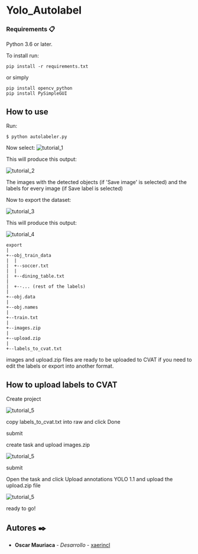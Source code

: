 # Yolo_Autolabel



### Requirements 📋

Python 3.6 or later.


To install run:

```
pip install -r requirements.txt
```
or simply
```
pip install opencv_python
pip install PySimpleGUI
```

## How to use 

Run:
```
$ python autolabeler.py
```
Now select:
![tutorial_1](/github_images/img1.png)


This will produce this output:


![tutorial_2](/github_images/img2.png)



The images with the detected objects (if 'Save image' is selected) and the labels for every image (if Save label is selected)



Now to export the dataset:



![tutorial_3](/github_images/img3.png)



This will produce this output:



![tutorial_4](/github_images/img4.png)


```
export
|
+--obj_train_data
|  |
|  +--soccer.txt
|  |
|  +--dining_table.txt
|
|  +--... (rest of the labels)
|
+--obj.data
| 
+--obj.names
| 
+--train.txt
| 
+--images.zip
| 
+--upload.zip
| 
+--labels_to_cvat.txt
```



images and upload.zip files are ready to be uploaded to CVAT if you need to edit the labels or export into another format.


## How to upload labels to CVAT


Create project


![tutorial_5](/github_images/img5.png)




copy labels_to_cvat.txt into raw and click Done



submit



create task and upload images.zip


![tutorial_5](/github_images/img6.png)




submit




Open the task and click Upload annotations YOLO 1.1 and upload the upload.zip file





![tutorial_5](/github_images/img7.png)






ready to go!





## Autores ✒️
* **Oscar Mauriaca** - *Desarrollo* - [xaerincl](https://github.com/xaerincl)
